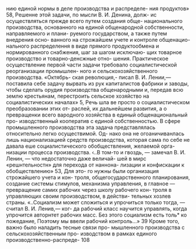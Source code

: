 нию единой нормы в деле производства и распределе-
ния продуктов» 58,
Решенне этой задачи, по мысли В. И. Денина, долж-
ис осуществляться прежде всего путем создания обще-
национального производства, основанного на единой
общенародной собственности, направляемого и плани-
руемого государством, а также путем внедрения осно-
ванного на строжайшем учете и контроле общенацио-
нального распределення в виде прямого продуктообмена
и нормированного снабжения, шаг за шагом исключаю-
щих товарное производство и товарно-денсжные отно-
шения.
Практическое осуществление первой части задачи
требовало социалистической реорганизации промышлен-
ного и сельскохозяйственного производства. «Октябрь-
ская революция,- писал В. И. Лении,— поставила себе
задачу вырвать из рук капиталистов фабрики и заводы,
чтобы сделать орудия производства общенародными и,
передав всю землю крестьянам, перестроить сельское
хозяйство на социалистических началах» 5, Речь шла
ве просто о социалистическом преобразовании этих от-
раслей, их дальнейшем развития, а о превращенки всего
вародного хозяйства в единый общенациональный про-
изводственный кооператив с единой собственностью.
В сфере промышленного производства эта задача
представлялась относительно легко осуществимой. Од-
нако она не огоаничиванлась лишь национализацией
средств производства, которая сама по себе не давала
еше социалистического обобществления, желаемой орга-
низации процесса производства. ‹..В том-то и гвоздь, —
замечал В. И. Ленин, — что недостаточно даже величай-
шей в мирс «решнтельностн» для перехода от наннона-
лизации и конфискации к обобществлению» 53, Для это-
го нужны были организация строжайшего учета и кон-
троля, общегосударственного планирования, создание
системы стимулов, механизма управления, в главное —
превращение самих рабочих через школу рабочего кон-
троля в управляющих своим производством, в действи-
тельных хозлев страны. «..Социализм может сложиться
и упрочиться только тогда, — считал В. И. Ленив,— ког-
да рабочий класс научится управлять, когда упрочится
авторнтет рабочих масс. Без этого социализм есть толь*
ко пожедание, Поэтому мы ввели рабочий контроль...» 39
Кроме того, важно было наладить тесные связи про-
мышленного производства с сельскохозяйственным про-
изводством в рамках единого производственно-распреде-
108
